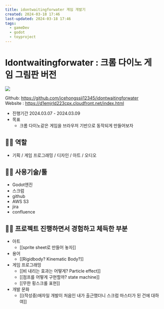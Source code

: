 ```yaml
---
title: idontwaitingforwater 게임 개발기
created: 2024-03-18 17:46
last-updated: 2024-03-18 17:46
tags:
  - gameDev
  - godot
  - toyproject
---
```


# Idontwaitingforwater : 크롬 다이노 게임 그림판 버전


![](https://i.imgur.com/V4jIxlD.gif)


GIthub: https://github.com/icehongssii12345/idontwaitingforwater  
Website : https://d1emjrld223cpx.cloudfront.net/index.html 
- 진행기간  2024.03.07 - 2024.03.09
- 목표
	- 크롬 다이노같은 게임을 브라우저 기반으로 동작되게 만들어보자 
	
## 👯‍♂️ 역할

- 기획 / 게임 프로그래밍 / 디자인 / 아트 / 오디오

## 👯‍♂️ 사용기술/툴

- Godot엔진
- 스크럼
- github
- AWS S3
- jira
- confluence


## 👯‍♂️ 프로젝트 진행하면서 경험하고 체득한 부분

- 아트
	- [[sprite sheet로 만들어 놓자]]
- 용어 
	- [[Rigidbody? Kinematic Body?]]
- 게임 프로그래밍
	- [[비 내리는 효과는 어떻게? Particle effect]]
	- [[점프를 어떻게 구현할까? state machine]]
	- [[무한 횡스크롤 표현]]
- 개발 문화
	- [[(작성중)애자일 개발이 처음인 내가 출근했더니 스크럼 마스터가 된 건에 대하여]]








